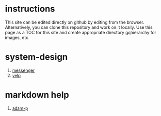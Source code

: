 # instructions

This site can be edited directly on github by editing from the browser.
Alternatively, you can clone this repository and work on it locally.
Use this page as a TOC for this site and create appropriate directory
gqhierarchy for images, etc. 

# system-design
1. [messenger](system/messenger.md)
1. [yelp](system/yelp.md)

# markdown help
1. [adam-p](https://github.com/adam-p/markdown-here/wiki/Markdown-Cheatsheet)
